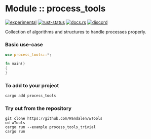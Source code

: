 <!-- {{# generate.module_header{} #}} -->

# Module :: process_tools
[![experimental](https://raster.shields.io/static/v1?label=stability&message=experimental&color=orange&logoColor=eee)](https://github.com/emersion/stability-badges#experimental) [![rust-status](https://github.com/Wandalen/wTools/actions/workflows/Moduleprocess_toolsPush.yml/badge.svg)](https://github.com/Wandalen/wTools/actions/workflows/Moduleprocess_toolsPush.yml) [![docs.rs](https://img.shields.io/docsrs/process_tools?color=e3e8f0&logo=docs.rs)](https://docs.rs/process_tools) [![discord](https://img.shields.io/discord/872391416519737405?color=eee&logo=discord&logoColor=eee&label=ask)](https://discord.gg/m3YfbXpUUY)

Collection of algorithms and structures to handle processes properly.

### Basic use-case

<!-- {{# generate.module{} #}} -->

```rust
use process_tools::*;

fn main()
{
}
```

### To add to your project

```bash
cargo add process_tools
```

### Try out from the repository

``` shell test
git clone https://github.com/Wandalen/wTools
cd wTools
cargo run --example process_tools_trivial
cargo run
```

